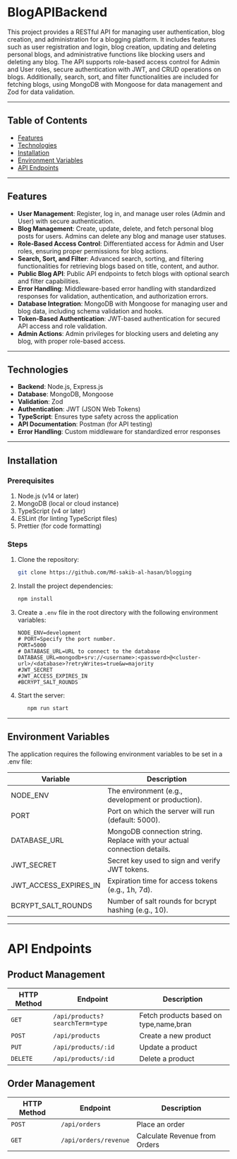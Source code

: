 # BlogAPIBackend

This project provides a RESTful API for managing user authentication, blog creation, and administration for a blogging platform. It includes features such as user registration and login, blog creation, updating and deleting personal blogs, and administrative functions like blocking users and deleting any blog. The API supports role-based access control for Admin and User roles, secure authentication with JWT, and CRUD operations on blogs. Additionally, search, sort, and filter functionalities are included for fetching blogs, using MongoDB with Mongoose for data management and Zod for data validation.

---

## Table of Contents

- [Features](#features)
- [Technologies](#technologies)
- [Installation](#installation)
- [Environment Variables](#environment-variables)
- [API Endpoints](#api-endpoints)

---

## Features

- **User Management**: Register, log in, and manage user roles (Admin and User) with secure authentication.
- **Blog Management**: Create, update, delete, and fetch personal blog posts for users. Admins can delete any blog and manage user statuses.
- **Role-Based Access Control**: Differentiated access for Admin and User roles, ensuring proper permissions for blog actions.
- **Search, Sort, and Filter**: Advanced search, sorting, and filtering functionalities for retrieving blogs based on title, content, and author.
- **Public Blog API**: Public API endpoints to fetch blogs with optional search and filter capabilities.
- **Error Handling**: Middleware-based error handling with standardized responses for validation, authentication, and authorization errors.
- **Database Integration**: MongoDB with Mongoose for managing user and blog data, including schema validation and hooks.
- **Token-Based Authentication**: JWT-based authentication for secured API access and role validation.
- **Admin Actions**: Admin privileges for blocking users and deleting any blog, with proper role-based access.

---

## Technologies

- **Backend**: Node.js, Express.js
- **Database**: MongoDB, Mongoose
- **Validation**: Zod
- **Authentication**: JWT (JSON Web Tokens)
- **TypeScript**: Ensures type safety across the application
- **API Documentation**: Postman (for API testing)
- **Error Handling**: Custom middleware for standardized error responses

---

## Installation

### Prerequisites

1. Node.js (v14 or later)
2. MongoDB (local or cloud instance)
3. TypeScript (v4 or later)
4. ESLint (for linting TypeScript files)
5. Prettier (for code formatting)

### Steps

1. Clone the repository:

   ```bash
   git clone https://github.com/Md-sakib-al-hasan/blogging

   ```

2. Install the project dependencies:
   ```bash
   npm install
   ```
3. Create a `.env` file in the root directory with the following environment variables:

   ```plaintext
   NODE_ENV=development
   # PORT=Specify the port number.
   PORT=5000
   # DATABASE_URL=URL to connect to the database
   DATABASE_URL=mongodb+srv://<username>:<password>@<cluster-url>/<database>?retryWrites=true&w=majority
   #JWT_SECRET
   #JWT_ACCESS_EXPIRES_IN
   #BCRYPT_SALT_ROUNDS
   ```

4. Start the server:
   ```bash
      npm run start
   ```

---

## Environment Variables

The application requires the following environment variables to be set in a .env file:

| Variable     | Description                                                             |
| ------------ | ----------------------------------------------------------------------- |
| NODE_ENV     | The environment (e.g., development or production).                      |
| PORT         | Port on which the server will run (default: 5000).                      |
| DATABASE_URL | MongoDB connection string. Replace with your actual connection details. |
| JWT_SECRET   | Secret key used to sign and verify JWT tokens. |
| JWT_ACCESS_EXPIRES_IN | Expiration time for access tokens (e.g., 1h, 7d). |
| BCRYPT_SALT_ROUNDS | Number of salt rounds for bcrypt hashing (e.g., 10). |

---

# API Endpoints

## Product Management

| HTTP Method | Endpoint                        | Description                            |
| ----------- | ------------------------------- | -------------------------------------- |
| `GET`       | `/api/products?searchTerm=type` | Fetch products based on type,name,bran |
| `POST`      | `/api/products`                 | Create a new product                   |
| `PUT`       | `/api/products/:id`             | Update a product                       |
| `DELETE`    | `/api/products/:id`             | Delete a product                       |

## Order Management

| HTTP Method | Endpoint              | Description                   |
| ----------- | --------------------- | ----------------------------- |
| `POST`      | `/api/orders`         | Place an order                |
| `GET`       | `/api/orders/revenue` | Calculate Revenue from Orders |
